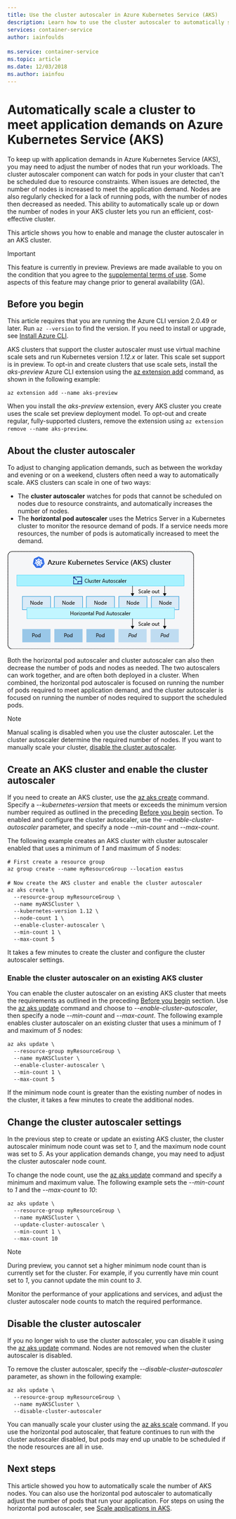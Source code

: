 ```yaml
---
title: Use the cluster autoscaler in Azure Kubernetes Service (AKS)
description: Learn how to use the cluster autoscaler to automatically scale your cluster to meet application demands in an Azure Kubernetes Service (AKS) cluster.
services: container-service
author: iainfoulds

ms.service: container-service
ms.topic: article
ms.date: 12/03/2018
ms.author: iainfou
---
```


# Automatically scale a cluster to meet application demands on Azure Kubernetes Service (AKS)

To keep up with application demands in Azure Kubernetes Service (AKS), you may need to adjust the number of nodes that run your workloads. The cluster autoscaler component can watch for pods in your cluster that can't be scheduled due to resource constraints. When issues are detected, the number of nodes is increased to meet the application demand. Nodes are also regularly checked for a lack of running pods, with the number of nodes then decreased as needed. This ability to automatically scale up or down the number of nodes in your AKS cluster lets you run an efficient, cost-effective cluster.

This article shows you how to enable and manage the cluster autoscaler in an AKS cluster.

> [!IMPORTANT]
> This feature is currently in preview. Previews are made available to you on the condition that you agree to the [supplemental terms of use][terms-of-use]. Some aspects of this feature may change prior to general availability (GA).

## Before you begin

This article requires that you are running the Azure CLI version 2.0.49 or later. Run `az --version` to find the version. If you need to install or upgrade, see [Install Azure CLI][azure-cli-install].

AKS clusters that support the cluster autoscaler must use virtual machine scale sets and run Kubernetes version *1.12.x* or later. This scale set support is in preview. To opt-in and create clusters that use scale sets, install the *aks-preview* Azure CLI extension using the [az extension add][az-extension-add] command, as shown in the following example:

```azurecli-interactive
az extension add --name aks-preview
```

When you install the *aks-preview* extension, every AKS cluster you create uses the scale set preview deployment model. To opt-out and create regular, fully-supported clusters, remove the extension using `az extension remove --name aks-preview`.

## About the cluster autoscaler

To adjust to changing application demands, such as between the workday and evening or on a weekend, clusters often need a way to automatically scale. AKS clusters can scale in one of two ways:

* The **cluster autoscaler** watches for pods that cannot be scheduled on nodes due to resource constraints, and automatically increases the number of nodes.
* The **horizontal pod autoscaler** uses the Metrics Server in a Kubernetes cluster to monitor the resource demand of pods. If a service needs more resources, the number of pods is automatically increased to meet the demand.

![The cluster autoscaler and horizontal pod autoscaler often work together to support the required application demands](media/autoscaler/cluster-autoscaler.png)

Both the horizontal pod autoscaler and cluster autoscaler can also then decrease the number of pods and nodes as needed. The two autoscalers can work together, and are often both deployed in a cluster. When combined, the horizontal pod autoscaler is focused on running the number of pods required to meet application demand, and the cluster autoscaler is focused on running the number of nodes required to support the scheduled pods.

> [!NOTE]
> Manual scaling is disabled when you use the cluster autoscaler. Let the cluster autoscaler determine the required number of nodes. If you want to manually scale your cluster, [disable the cluster autoscaler](#disable-the-cluster-autoscaler).

## Create an AKS cluster and enable the cluster autoscaler

If you need to create an AKS cluster, use the [az aks create][az-aks-create] command. Specify a *--kubernetes-version* that meets or exceeds the minimum version number required as outlined in the preceding [Before you begin](#before-you-begin) section. To enabled and configure the cluster autoscaler, use the *--enable-cluster-autoscaler* parameter, and specify a node *--min-count* and *--max-count*.

The following example creates an AKS cluster with cluster autoscaler enabled that uses a minimum of *1* and maximum of *5* nodes:

```azurecli-interactive
# First create a resource group
az group create --name myResourceGroup --location eastus

# Now create the AKS cluster and enable the cluster autoscaler
az aks create \
  --resource-group myResourceGroup \
  --name myAKSCluster \
  --kubernetes-version 1.12 \
  --node-count 1 \
  --enable-cluster-autoscaler \
  --min-count 1 \
  --max-count 5
```

It takes a few minutes to create the cluster and configure the cluster autoscaler settings.

### Enable the cluster autoscaler on an existing AKS cluster

You can enable the cluster autoscaler on an existing AKS cluster that meets the requirements as outlined in the preceding [Before you begin](#before-you-begin) section. Use the [az aks update][az-aks-update] command and choose to *--enable-cluster-autoscaler*, then specify a node *--min-count* and *--max-count*. The following example enables cluster autoscaler on an existing cluster that uses a minimum of *1* and maximum of *5* nodes:

```azurecli-interactive
az aks update \
  --resource-group myResourceGroup \
  --name myAKSCluster \
  --enable-cluster-autoscaler \
  --min-count 1 \
  --max-count 5
```

If the minimum node count is greater than the existing number of nodes in the cluster, it takes a few minutes to create the additional nodes.

## Change the cluster autoscaler settings

In the previous step to create or update an existing AKS cluster, the cluster autoscaler minimum node count was set to *1*, and the maximum node count was set to *5*. As your application demands change, you may need to adjust the cluster autoscaler node count.

To change the node count, use the [az aks update][az-aks-update] command and specify a minimum and maximum value. The following example sets the *--min-count* to *1* and the *--max-count* to *10*:

```azurecli-interactive
az aks update \
  --resource-group myResourceGroup \
  --name myAKSCluster \
  --update-cluster-autoscaler \
  --min-count 1 \
  --max-count 10
```

> [!NOTE]
> During preview, you cannot set a higher minimum node count than is currently set for the cluster. For example, if you currently have min count set to *1*, you cannot update the min count to *3*.

Monitor the performance of your applications and services, and adjust the cluster autoscaler node counts to match the required performance.

## Disable the cluster autoscaler

If you no longer wish to use the cluster autoscaler, you can disable it using the [az aks update][az-aks-update] command. Nodes are not removed when the cluster autoscaler is disabled.

To remove the cluster autoscaler, specify the *--disable-cluster-autoscaler* parameter, as shown in the following example:

```azurecli-interactive
az aks update \
  --resource-group myResourceGroup \
  --name myAKSCluster \
  --disable-cluster-autoscaler
```

You can manually scale your cluster using the [az aks scale][az-aks-scale] command. If you use the horizontal pod autoscaler, that feature continues to run with the cluster autoscaler disabled, but pods may end up unable to be scheduled if the node resources are all in use.

## Next steps

This article showed you how to automatically scale the number of AKS nodes. You can also use the horizontal pod autoscaler to automatically adjust the number of pods that run your application. For steps on using the horizontal pod autoscaler, see [Scale applications in AKS][aks-scale-apps].

<!-- LINKS - internal -->
[aks-upgrade]: upgrade-cluster.md
[azure-cli-install]: /cli/azure/install-azure-cli
[az-aks-show]: /cli/azure/aks#az-aks-show
[az-extension-add]: /cli/azure/extension#az-extension-add
[aks-scale-apps]: tutorial-kubernetes-scale.md
[az-aks-create]: /cli/azure/aks#az-aks-create
[az-aks-scale]: /cli/azure/aks#az-aks-scale

<!-- LINKS - external -->
[az-aks-update]: https://github.com/Azure/azure-cli-extensions/tree/master/src/aks-preview
[terms-of-use]: https://azure.microsoft.com/support/legal/preview-supplemental-terms/
